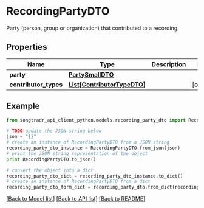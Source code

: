 # RecordingPartyDTO

Party (person, group or organization) that contributed to a recording.

## Properties
Name | Type | Description | Notes
------------ | ------------- | ------------- | -------------
**party** | [**PartySmallDTO**](PartySmallDTO.md) |  | 
**contributor_types** | [**List[ContributorTypeDTO]**](ContributorTypeDTO.md) |  | [optional] 

## Example

```python
from songtradr_api_client_python.models.recording_party_dto import RecordingPartyDTO

# TODO update the JSON string below
json = "{}"
# create an instance of RecordingPartyDTO from a JSON string
recording_party_dto_instance = RecordingPartyDTO.from_json(json)
# print the JSON string representation of the object
print RecordingPartyDTO.to_json()

# convert the object into a dict
recording_party_dto_dict = recording_party_dto_instance.to_dict()
# create an instance of RecordingPartyDTO from a dict
recording_party_dto_form_dict = recording_party_dto.from_dict(recording_party_dto_dict)
```
[[Back to Model list]](../README.md#documentation-for-models) [[Back to API list]](../README.md#documentation-for-api-endpoints) [[Back to README]](../README.md)


